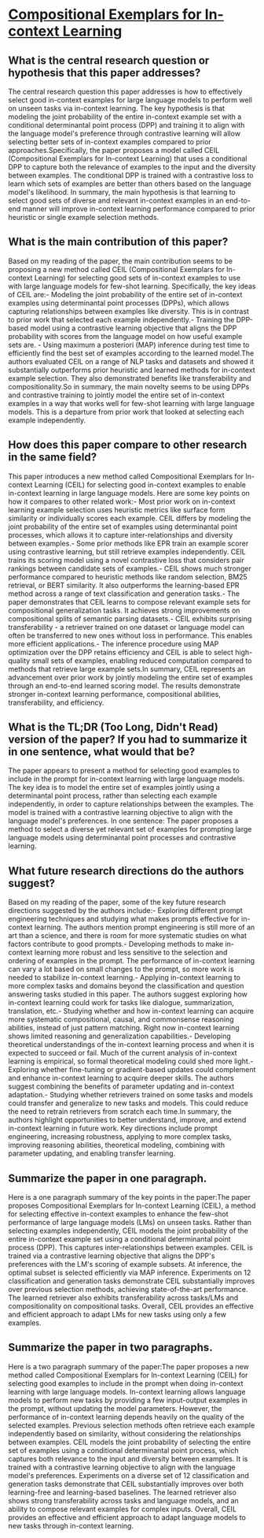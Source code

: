 # [Compositional Exemplars for In-context Learning](https://arxiv.org/abs/2302.05698)

## What is the central research question or hypothesis that this paper addresses?

The central research question this paper addresses is how to effectively select good in-context examples for large language models to perform well on unseen tasks via in-context learning. The key hypothesis is that modeling the joint probability of the entire in-context example set with a conditional determinantal point process (DPP) and training it to align with the language model's preference through contrastive learning will allow selecting better sets of in-context examples compared to prior approaches.Specifically, the paper proposes a model called CEIL (Compositional Exemplars for In-context Learning) that uses a conditional DPP to capture both the relevance of examples to the input and the diversity between examples. The conditional DPP is trained with a contrastive loss to learn which sets of examples are better than others based on the language model's likelihood. In summary, the main hypothesis is that learning to select good sets of diverse and relevant in-context examples in an end-to-end manner will improve in-context learning performance compared to prior heuristic or single example selection methods.


## What is the main contribution of this paper?

Based on my reading of the paper, the main contribution seems to be proposing a new method called CEIL (Compositional Exemplars for In-context Learning) for selecting good sets of in-context examples to use with large language models for few-shot learning. Specifically, the key ideas of CEIL are:- Modeling the joint probability of the entire set of in-context examples using determinantal point processes (DPPs), which allows capturing relationships between examples like diversity. This is in contrast to prior work that selected each example independently.- Training the DPP-based model using a contrastive learning objective that aligns the DPP probability with scores from the language model on how useful example sets are. - Using maximum a posteriori (MAP) inference during test time to efficiently find the best set of examples according to the learned model.The authors evaluated CEIL on a range of NLP tasks and datasets and showed it substantially outperforms prior heuristic and learned methods for in-context example selection. They also demonstrated benefits like transferability and compositionality.So in summary, the main novelty seems to be using DPPs and contrastive training to jointly model the entire set of in-context examples in a way that works well for few-shot learning with large language models. This is a departure from prior work that looked at selecting each example independently.


## How does this paper compare to other research in the same field?

This paper introduces a new method called Compositional Exemplars for In-context Learning (CEIL) for selecting good in-context examples to enable in-context learning in large language models. Here are some key points on how it compares to other related work:- Most prior work on in-context learning example selection uses heuristic metrics like surface form similarity or individually scores each example. CEIL differs by modeling the joint probability of the entire set of examples using determinantal point processes, which allows it to capture inter-relationships and diversity between examples.- Some prior methods like EPR train an example scorer using contrastive learning, but still retrieve examples independently. CEIL trains its scoring model using a novel contrastive loss that considers pair rankings between candidate sets of examples.- CEIL shows much stronger performance compared to heuristic methods like random selection, BM25 retrieval, or BERT similarity. It also outperforms the learning-based EPR method across a range of text classification and generation tasks.- The paper demonstrates that CEIL learns to compose relevant example sets for compositional generalization tasks. It achieves strong improvements on compositional splits of semantic parsing datasets.- CEIL exhibits surprising transferability - a retriever trained on one dataset or language model can often be transferred to new ones without loss in performance. This enables more efficient applications.- The inference procedure using MAP optimization over the DPP retains efficiency and CEIL is able to select high-quality small sets of examples, enabling reduced computation compared to methods that retrieve large example sets.In summary, CEIL represents an advancement over prior work by jointly modeling the entire set of examples through an end-to-end learned scoring model. The results demonstrate stronger in-context learning performance, compositional abilities, transferability, and efficiency.


## What is the TL;DR (Too Long, Didn't Read) version of the paper? If you had to summarize it in one sentence, what would that be?

The paper appears to present a method for selecting good examples to include in the prompt for in-context learning with large language models. The key idea is to model the entire set of examples jointly using a determinantal point process, rather than selecting each example independently, in order to capture relationships between the examples. The model is trained with a contrastive learning objective to align with the language model's preferences. In one sentence: The paper proposes a method to select a diverse yet relevant set of examples for prompting large language models using determinantal point processes and contrastive learning.


## What future research directions do the authors suggest?

Based on my reading of the paper, some of the key future research directions suggested by the authors include:- Exploring different prompt engineering techniques and studying what makes prompts effective for in-context learning. The authors mention prompt engineering is still more of an art than a science, and there is room for more systematic studies on what factors contribute to good prompts.- Developing methods to make in-context learning more robust and less sensitive to the selection and ordering of examples in the prompt. The performance of in-context learning can vary a lot based on small changes to the prompt, so more work is needed to stabilize in-context learning.- Applying in-context learning to more complex tasks and domains beyond the classification and question answering tasks studied in this paper. The authors suggest exploring how in-context learning could work for tasks like dialogue, summarization, translation, etc.- Studying whether and how in-context learning can acquire more systematic compositional, causal, and commonsense reasoning abilities, instead of just pattern matching. Right now in-context learning shows limited reasoning and generalization capabilities.- Developing theoretical understandings of the in-context learning process and when it is expected to succeed or fail. Much of the current analysis of in-context learning is empirical, so formal theoretical modeling could shed more light.- Exploring whether fine-tuning or gradient-based updates could complement and enhance in-context learning to acquire deeper skills. The authors suggest combining the benefits of parameter updating and in-context adaptation.- Studying whether retrievers trained on some tasks and models could transfer and generalize to new tasks and models. This could reduce the need to retrain retrievers from scratch each time.In summary, the authors highlight opportunities to better understand, improve, and extend in-context learning in future work. Key directions include prompt engineering, increasing robustness, applying to more complex tasks, improving reasoning abilities, theoretical modeling, combining with parameter updating, and enabling transfer learning.


## Summarize the paper in one paragraph.

Here is a one paragraph summary of the key points in the paper:The paper proposes Compositional Exemplars for In-context Learning (CEIL), a method for selecting effective in-context examples to enhance the few-shot performance of large language models (LMs) on unseen tasks. Rather than selecting examples independently, CEIL models the joint probability of the entire in-context example set using a conditional determinantal point process (DPP). This captures inter-relationships between examples. CEIL is trained via a contrastive learning objective that aligns the DPP's preferences with the LM's scoring of example subsets. At inference, the optimal subset is selected efficiently via MAP inference. Experiments on 12 classification and generation tasks demonstrate CEIL substantially improves over previous selection methods, achieving state-of-the-art performance. The learned retriever also exhibits transferability across tasks/LMs and compositionality on compositional tasks. Overall, CEIL provides an effective and efficient approach to adapt LMs for new tasks using only a few examples.


## Summarize the paper in two paragraphs.

Here is a two paragraph summary of the paper:The paper proposes a new method called Compositional Exemplars for In-context Learning (CEIL) for selecting good examples to include in the prompt when doing in-context learning with large language models. In-context learning allows language models to perform new tasks by providing a few input-output examples in the prompt, without updating the model parameters. However, the performance of in-context learning depends heavily on the quality of the selected examples. Previous selection methods often retrieve each example independently based on similarity, without considering the relationships between examples. CEIL models the joint probability of selecting the entire set of examples using a conditional determinantal point process, which captures both relevance to the input and diversity between examples. It is trained with a contrastive learning objective to align with the language model's preferences. Experiments on a diverse set of 12 classification and generation tasks demonstrate that CEIL substantially improves over both learning-free and learning-based baselines. The learned retriever also shows strong transferability across tasks and language models, and an ability to compose relevant examples for complex inputs. Overall, CEIL provides an effective and efficient approach to adapt language models to new tasks through in-context learning.
